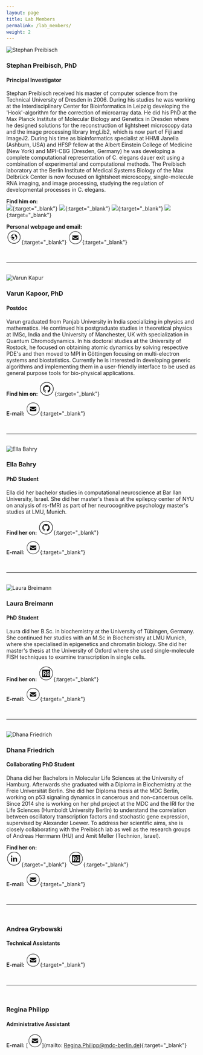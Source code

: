```yaml
---
layout: page
title: Lab Members
permalink: /lab_members/
weight: 2
---
```


<div class="row">

  <div class="col-xs-3">
    <img src="http://i.imgur.com/U1xTjsJ.png?1" alt="Stephan Preibisch" class="member-img"/>
  </div>

  <div class="col-xs-9" markdown="1">

### Stephan Preibisch, PhD

#### Principal Investigator

Stephan Preibisch received his master of computer science from the Technical University of Dresden in 2006. During his studies he was working at the Interdisciplinary Center for Bioinformatics in Leipzig developing the 'Hook'-algorithm for the correction of microarray data. He did his PhD at the Max Planck Institute of Molecular Biology and Genetics in Dresden where he designed solutions for the reconstruction of lightsheet microscopy data and the image processing library ImgLib2, which is now part of Fiji and ImageJ2. During his time as bioinformatics specialist at HHMI Janelia (Ashburn, USA) and HFSP fellow at the Albert Einstein College of Medicine (New York) and MPI-CBG (Dresden, Germany) he was developing a complete computational representation of C. elegans dauer exit using a combination of experimental and computational methods. The Preibisch laboratory at the Berlin Institute of Medical Systems Biology of the Max Delbrück Center is now focused on lightsheet microscopy, single-molecule RNA imaging, and image processing, studying the regulation of developmental processes in C. elegans.

**Find him on:**  
[<img src="{{ site.baseurl }}/assets/twitter.png">](https://twitter.com/preibischs){:target="_blank"}
[<img src="{{ site.baseurl }}/assets/youtube.png">](https://www.youtube.com/channel/UCUOeVtJdFsOddNJCZGmgm3g){:target="_blank"}
[<img src="{{ site.baseurl }}/assets/github.png">](https://github.com/StephanPreibisch){:target="_blank"}
[<img src="{{ site.baseurl }}/assets/linkedin.png">](https://de.linkedin.com/in/stephan-preibisch-009a1a4){:target="_blank"}

**Personal webpage and email:**  
[<img src="/assets/website.png">](http://www.preibisch.net){:target="_blank"}
[<img src="/assets/email.png">](mailto:stephan.preibisch@mdc-berlin.de){:target="_blank"}

  </div>
</div>

<br>

---------------------------------------

<br>

<div class="row">

  <div class="col-xs-3">
    <img src="http://i.imgur.com/GoERyoc.jpg?1" alt="Varun Kapur" class="member-img"/>
  </div>

  <div class="col-xs-9" markdown="1">


### Varun Kapoor, PhD

#### Postdoc

Varun graduated from Panjab University in India specializing in physics and mathematics. He continued his postgraduate studies in theoretical physics at IMSc, India and the University of Manchester, UK with specialization in Quantum Chromodynamics. In his doctoral studies at the University of Rostock, he focused on obtaining atomic dynamics by solving respective PDE's and then moved to MPI in Göttingen focusing on multi-electron systems and biostatistics. Currently he is interested in developing generic algorithms and implementing them in a user-friendly interface to be used as general purpose tools for bio-physical applications.

**Find him on:**
[<img src="/assets/github.png">](https://github.com/kapoorlab){:target="_blank"}

**E-mail:** [<img src="/assets/email.png">](mailto:Varun.Kapoor@mdc-berlin.de){:target="_blank"}


  </div>
</div>

<br>

---------------------------------------

<br>

<div class="row">

  <div class="col-xs-3">
    <img src="http://i.imgur.com/rhYrijS.jpg" alt="Ella Bahry" class="member-img"/>
  </div>

  <div class="col-xs-9" markdown="1">


### Ella Bahry

#### PhD Student

Ella did her bachelor studies in computational neuroscience at Bar Ilan University, Israel. She did her master's thesis at the epilepcy center of NYU on analysis of rs-fMRI as part of her neurocognitive psychology master's studies at LMU, Munich.

**Find her on:**
[<img src="/assets/github.png">](https://github.com/bellonet){:target="_blank"}

**E-mail:** [<img src="/assets/email.png">](mailto:ella.bahry@mdc-berlin.de){:target="_blank"}

  </div>
</div>

<br>

---------------------------------------

<br>

<div class="row">

  <div class="col-xs-3">
    <img src="http://i.imgur.com/mr8Jp0r.jpg?1" alt="Laura Breimann" class="member-img"/>
  </div>

  <div class="col-xs-9" markdown="1">


### Laura Breimann

#### PhD Student

Laura did her B.Sc. in biochemistry at the University of Tübingen, Germany. She continued her studies with an M.Sc in Biochemistry at LMU Munich, where she specialised in epigenetics and chromatin biology. She did her master's thesis at the University of Oxford where she used single-molecule FISH techniques to examine transcription in single cells.

**Find her on:**
[<img src="/assets/rg.png">](https://www.researchgate.net/profile/Laura_Breimann){:target="_blank"}

**E-mail:** [<img src="/assets/email.png">](mailto:laura.breimann@mdc-berlin.de){:target="_blank"}

  </div>
</div>

<br>

---------------------------------------

<br>

<div class="row">

  <div class="col-xs-3">
    <img src="http://i.imgur.com/BeS9yPC.jpg?1" alt="Dhana Friedrich" class="member-img"/>
  </div>

  <div class="col-xs-9" markdown="1">


### Dhana Friedrich

#### Collaborating PhD Student

Dhana did her Bachelors in Molecular Life Sciences at the University of Hamburg. Afterwards she graduated with a Diploma in Biochemistry at the Freie Universität Berlin. She did her Diploma thesis at the MDC Berlin, working on p53 signaling dynamics in cancerous and non-cancerous cells. Since 2014 she is working on her phd project at the MDC and the IRI for the Life Sciences (Humboldt University Berlin) to understand the correlation between oscillatory transcription factors and stochastic gene expression, supervised by Alexander Loewer. To address her scientific aims, she is closely collaborating with the Preibisch lab as well as the research groups of Andreas Herrmann (HU) and Amit Meller (Technion, Israel).

**Find her on:**  
[<img src="/assets/linkedin.png">](https://de.linkedin.com/in/dhana-friedrich-81882b101){:target="_blank"}
[<img src="/assets/rg.png">](https://www.researchgate.net/profile/Dhana_Friedrich){:target="_blank"}

**E-mail:** [<img src="/assets/email.png">](mailto:Dhana.Friedrich@mdc-berlin.de){:target="_blank"}

  </div>
</div>

<br>

---------------------------------------

<br>

<div class="row">

  <div class="col-xs-3">
    <!-- <img src="" alt="Andrea Grybowski" class="member-img"> -->
  </div>

  <div class="col-xs-9" markdown="1">


### Andrea Grybowski

#### Technical Assistants

**E-mail:** [<img src="/assets/email.png">](mailto:andrea.grybowski@mdc-berlin.de){:target="_blank"}

  </div>
</div>

<br>

---------------------------------------

<br>

<div class="row">

  <div class="col-xs-3">
    <!-- <img src="" alt="Regina Philipp" class="member-img"/> -->
  </div>

  <div class="col-xs-9" markdown="1">


### Regina Philipp

#### Administrative Assistant

**E-mail:** [<img src="/assets/email.png">](mailto: Regina.Philipp@mdc-berlin.de){:target="_blank"}

  </div>
</div>

<br>
